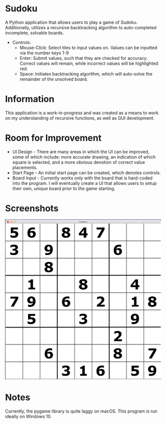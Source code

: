 # Sudoku
A Python application that allows users to play a game of Sudoku. Additionally, utilizes a recursive backtracking algorithm to auto-completed incomplete, solvable boards.

- Controls:
	- Mouse-Click: Select tiles to input values on. Values can be inputted via the number keys 1-9
	- Enter: Submit values, such that they are checked for accuracy. Correct values will remain, while incorrect values will be highlighted red.
	- Space: Initiates backtracking algorithm, which will auto-solve the remainder of the unsolved board.

# Information
This application is a work-in-progress and was created as a means to work on my understanding of recursive functions, as well as GUI development.
# Room for Improvement
- UI Design - There are many areas in which the UI can be improved, some of which include: more accurate drawing, an indication of which square is selected, and a more obvious denotion of correct value placements. 
- Start Page - An initial start page can be created, which denotes controls.
- Board Input - Currently works only with the board that is hard-coded into the program. I will eventually create a UI that allows users to setup their own, unique board prior to the game starting.
# Screenshots
![](Game-Capture.png)
# Notes
Currently, the pygame library is quite laggy on macOS. This program is run ideally on Windows 10.
